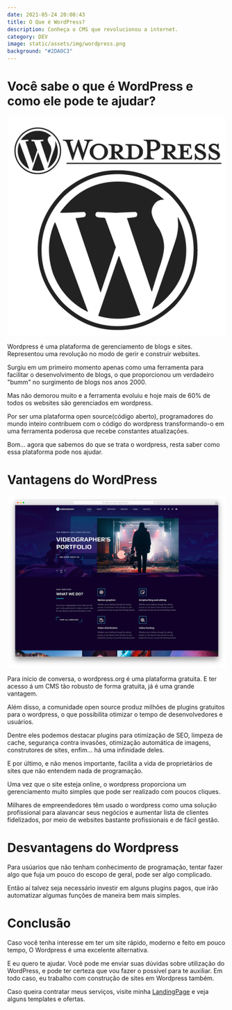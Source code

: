 ```yaml
---
date: 2021-05-24 20:08:43
title: O Que é WordPress?
description: Conheça o CMS que revolucionou a internet.
category: DEV
image: static/assets/img/wordpress.png
background: "#2DA0C3"
---
```


# Você sabe o que é WordPress e como ele pode te ajudar? 

![Logotipo do wordpress](static/assets/img/wordpress.png)

Wordpress é uma plataforma de gerenciamento de blogs e sites. Representou uma revolução no modo de gerir e construir websites. 

Surgiu em um primeiro momento apenas como uma ferramenta para facilitar o desenvolvimento de blogs, o que proporcionou um verdadeiro "bumm" no surgimento de blogs nos anos 2000.  

Mas não demorou muito e a ferramenta evoluiu e hoje mais de 60% de todos os websites são gerenciados em wordpress. 

Por ser uma plataforma open source(código aberto), programadores do mundo inteiro contribuem com o código do wordpress transformando-o em uma ferramenta poderosa que recebe constantes atualizações.

Bom... agora que sabemos do que se trata o wordpress, resta saber como essa plataforma pode nos ajudar. 

# Vantagens do WordPress

![Template WordPress](static/assets/img/videograph.jpg.webp)                              

Para início de conversa, o wordpress.org é uma plataforma gratuita. E ter acesso á um CMS tão robusto de forma gratuita, já é uma grande vantagem.

Além disso, a comunidade open source produz milhões de plugins gratuitos para o wordpress, o que possibilita otimizar o tempo de desenvolvedores e usuários. 

Dentre eles podemos destacar plugins para otimização de SEO, limpeza de cache, segurança contra invasões, otimização automática de imagens, construtores de sites, enfim... há uma infinidade deles.  

E por último, e não menos importante, facilita a vida de proprietários de sites que não entendem nada de programação. 

Uma vez que o site esteja online, o wordpress proporciona um gerenciamento muito simples que pode ser realizado com poucos cliques. 

Milhares de empreendedores têm usado o wordpress como uma solução profissional para alavancar seus negócios e aumentar lista de clientes fidelizados, por meio de websites bastante profissionais e de fácil gestão. 

# Desvantagens do Wordpress

Para usúarios que não tenham conhecimento de programação, tentar fazer algo que fuja um pouco do escopo de geral, pode ser algo complicado. 

Então aí talvez seja necessário investir em alguns plugins pagos, que irão automatizar algumas funções de maneira bem mais simples.
 
# Conclusão 

Caso você tenha interesse em ter um site rápido, moderno e feito em pouco tempo, O Wordpress é uma excelente alternativa. 

E eu quero te ajudar. Você pode me enviar suas dúvidas sobre utilização do WordPress, e pode ter certeza que vou fazer o possível para te auxiliar. Em todo caso, eu trabalho com construção de sites em Wordpress também. 

Caso queira contratar meus serviços, visite minha [LandingPage](https:staurosdevelopment.tk) e veja alguns templates e ofertas.